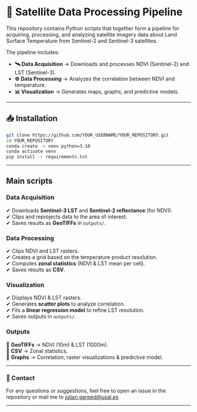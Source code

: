 # **📡 Satellite Data Processing Pipeline**

This repository contains Python scripts that together form a pipeline for acquiring, processing, and analyzing satellite imagery data about Land Surface Temperature from Sentinel-2 and Sentinel-3 satellites. 

The pipeline includes:
- **🛰 Data Acquisition** → Downloads and processes NDVI (Sentinel-2) and LST (Sentinel-3).
- **⚙️ Data Processing** → Analyzes the correlation between NDVI and temperature.
- **📊 Visualization** → Generates maps, graphs, and predictive models.

---

## **📥 Installation**
```bash
git clone https://github.com/YOUR_USERNAME/YOUR_REPOSITORY.git
cd YOUR_REPOSITORY
conda create -n venv python=3.10
conda activate venv
pip install -r requirements.txt
```

---

## **Main scripts**

### Data Acquisition
✔ Downloads **Sentinel-3 LST** and **Sentinel-2 reflectance** (for NDVI).  
✔ Clips and reprojects data to the area of interest.  
✔ Saves results as **GeoTIFFs** in `outputs/`.

### Data Processing
✔ Clips NDVI and LST rasters.  
✔ Creates a grid based on the temperature product resolution.  
✔ Computes **zonal statistics** (NDVI & LST mean per cell).  
✔ Saves results as **CSV**.

### Visualization
✔ Displays NDVI & LST rasters.  
✔ Generates **scatter plots** to analyze correlation.  
✔ Fits a **linear regression model** to refine LST resolution.  
✔ Saves outputs in `outputs/`.

### Outputs
📂 **GeoTIFFs** → NDVI (10m) & LST (1000m).  
📂 **CSV** → Zonal statistics.  
📂 **Graphs** → Correlation, raster visualizations & predictive model.  

---

### **📩 Contact**
For any questions or suggestions, feel free to open an issue in the repository or mail me to [julian.garped@usal.es](mailto:julian.garped@usal.es)

---
